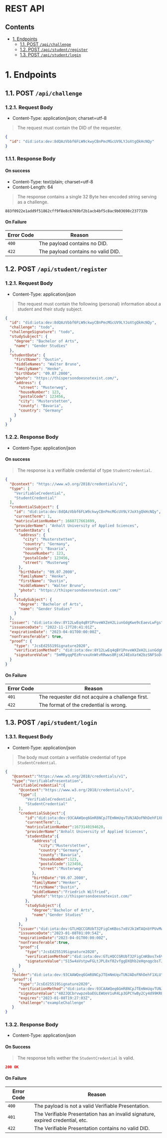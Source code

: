 # REST API <!-- omit in toc -->

## Contents
- [1. Endpoints](#1-endpoints)
  - [1.1. POST `/api/challenge`](#11-post-apichallenge)
  - [1.2. POST `/api/student/register`](#12-post-apistudentregister)
  - [1.3. POST `/api/student/login`](#13-post-apistudentlogin)

# 1. Endpoints

## 1.1. POST `/api/challenge`

### 1.2.1. Request Body <!-- omit in toc -->

- Content-Type: application/json; charset=utf-8

> The request must contain the DID of the requester.

```json
{
  "id": "did:iota:dev:8dQAzVbbf6FLW9ckwyCBnPmcMGcUV9LYJoXtgQkHcNQy"
}
```

### 1.1.1. Response Body <!-- omit in toc -->

#### On success <!-- omit in toc -->

- Content-Type: text/plain; charset=utf-8
- Content-Length: 64
  
> The response contains a single 32 Byte hex-encoded string serving as a challenge.
```
883f0922e1add9f51862cff9f8e8c6769bf2b1acb4bf5c8ac9b03698c237733b
```

#### On Failure <!-- omit in toc -->

| Error Code | Reason                             |
| ---------- | ---------------------------------- |
| `400`      | The payload contains no DID.       |
| `422`      | The payload contains no valid DID. |

## 1.2. POST `/api/student/register`

### 1.2.1. Request Body <!-- omit in toc -->

- Content-Type: application/json

> The request must contain the following (personal) information
> about a student and their study subject.

```json
{
  "id": "did:iota:dev:8dQAzVbbf6FLW9ckwyCBnPmcMGcUV9LYJoXtgQkHcNQy",
  "challenge": "todo",
  "challengeSignature": "todo",
  "studySubject": {
    "degree": "Bachelor of Arts",
    "name": "Gender Studies"
  },
  "studentData": {
    "firstName": "Dustin",
    "middleNames": "Walter Bruno",
    "familyName": "Henke",
    "birthDate": "09.07.2000",
    "photo": "https://thispersondoesnotexist.com/",
    "address": {
      "street": "Musterweg",
      "houseNumber": 123,
      "postalCode": 123456,
      "city": "Musterstetten",
      "county": "Bavaria",
      "country": "Germany"
    }
  }
}
```

### 1.2.2. Response Body <!-- omit in toc -->

- Content-Type: application/json

#### On success <!-- omit in toc -->

> The response is a verifiable credential of type `StudentCredential`.

```json
{
  "@context": "https://www.w3.org/2018/credentials/v1",
  "type": [
    "VerifiableCredential",
    "StudentCredential"
  ],
  "credentialSubject": {
    "id": "did:iota:dev:8dQAzVbbf6FLW9ckwyCBnPmcMGcUV9LYJoXtgQkHcNQy",
    "currentTerm": 1,
    "matriculationNumber": 1668717661699,
    "providerName": "Anhalt University of Applied Sciences",
    "studentData": {
      "address": {
        "city": "Musterstetten",
        "country": "Germany",
        "county": "Bavaria",
        "houseNumber": 123,
        "postalCode": 123456,
        "street": "Musterweg"
      },
      "birthDate": "09.07.2000",
      "familyName": "Henke",
      "firstName": "Dustin",
      "middleNames": "Walter Bruno",
      "photo": "https://thispersondoesnotexist.com/"
    },
    "studySubject": {
      "degree": "Bachelor of Arts",
      "name": "Gender Studies"
    }
  },
  "issuer": "did:iota:dev:8Y12LwEq4qBY1PnveWXZeH2LiunGdgKwe9cEaevLwFgs",
  "issuanceDate": "2022-11-17T20:41:01Z",
  "expirationDate": "2023-04-01T00:00:00Z",
  "nonTransferable": true,
  "proof": {
    "type": "JcsEd25519Signature2020",
    "verificationMethod": "did:iota:dev:8Y12LwEq4qBY1PnveWXZeH2LiunGdgKwe9cEaevLwFgs#key-sign-student",
    "signatureValue": "5mMRyqqPEzRrvxuXnWtvRRwws8RjsKJ4EoXatW2bzSNFSoDr8aG8SR8Svfoqqo57pfQpz1m1shYVKxmZspomYQ44"
  }
}
```

#### On Failure <!-- omit in toc -->

| Error Code | Reason                                           |
| ---------- | ------------------------------------------------ |
| `401`      | The requester did not acquire a challenge first. |
| `422`      | The format of the credential is wrong.           |

## 1.3. POST `/api/student/login`

### 1.3.1. Request Body <!-- omit in toc -->

- Content-Type: application/json

> The body must contain a verifiable credential of type `StudentCredential`.

```json
{
   "@context":"https://www.w3.org/2018/credentials/v1",
   "type":"VerifiablePresentation",
   "verifiableCredential":{
      "@context":"https://www.w3.org/2018/credentials/v1",
      "type":[
         "VerifiableCredential",
         "StudentCredential"
      ],
      "credentialSubject":{
         "id":"did:iota:dev:93CAAWQeq6GmR8NCpJTEmNmUqvTUNJADoFNhDehF1XLU",
         "currentTerm":1,
         "matriculationNumber":1673140194620,
         "providerName":"Anhalt University of Applied Sciences",
         "studentData":{
            "address":{
               "city":"Musterstetten",
               "country":"Germany",
               "county":"Bavaria",
               "houseNumber":123,
               "postalCode":123456,
               "street":"Musterweg"
            },
            "birthDate":"09.07.2000",
            "familyName":"Henker",
            "firstName":"Dustin",
            "middleNames":"Friedrich Wilfried",
            "photo":"https://thispersondoesnotexist.com/"
         },
         "studySubject":{
            "degree":"Bachelor of Arts",
            "name":"Gender Studies"
         }
      },
      "issuer":"did:iota:dev:GTLHQCCGRUbT32FigCmKBos7x6VJk1WTAQnbYPUvMwmF",
      "issuanceDate":"2023-01-08T01:09:54Z",
      "expirationDate":"2023-04-01T00:00:00Z",
      "nonTransferable":true,
      "proof":{
         "type":"JcsEd25519Signature2020",
         "verificationMethod":"did:iota:dev:GTLHQCCGRUbT32FigCmKBos7x6VJk1WTAQnbYPUvMwmF#key-sign-student",
         "signatureValue":"515w4aVstpwFGLtJPL8xf82vfggDXQhb2eHqnqgcbsTJPkRh4j2gfgjYTCeWBRhTFLCQTb6wQa9VypVWncLKGcRQ"
      }
   },
   "holder":"did:iota:dev:93CAAWQeq6GmR8NCpJTEmNmUqvTUNJADoFNhDehF1XLU",
   "proof":{
      "type":"JcsEd25519Signature2020",
      "verificationMethod":"did:iota:dev:93CAAWQeq6GmR8NCpJTEmNmUqvTUNJADoFNhDehF1XLU#sign-0",
      "signatureValue":"482JQCbrvwpzebaEGLEWUeV1uR4Lp3GPCYwBy2Cy4d99KRE14Jk9vhuNNtJvLJjaHvodAfcL1bSTpVxeoQjRhoSg",
      "expires":"2023-01-08T19:27:03Z",
      "challenge":"exampleChallenge"
   }
}
```

### 1.3.2. Response Body <!-- omit in toc -->

- Content-Type: application/json

#### On Success <!-- omit in toc -->

> The response tells wether the `StudentCredential` is valid.

```json
200 OK
```

#### On Failure <!-- omit in toc -->

| Error Code | Reason                                                                         |
| ---------- | ------------------------------------------------------------------------------ |
| `400`      | The payload is not a valid Verifiable Presentation.                            |
| `401`      | The Verifiable Presentation has an invalid signature, expired credential, etc. |
| `422`      | The Verifiable Presentation contains no valid DID.                             |
